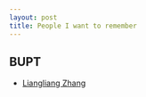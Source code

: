 ```yaml
---
layout: post
title: People I want to remember
---
```


## BUPT

* [Liangliang Zhang](liangliangzhang.html)